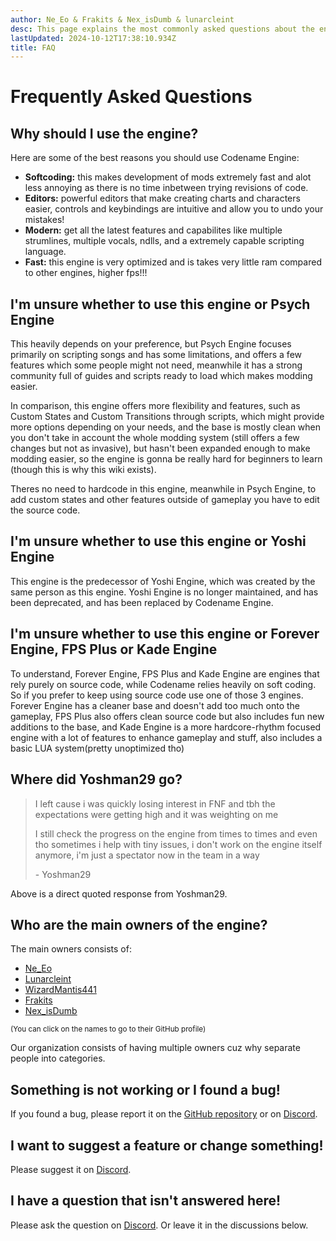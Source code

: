 ```yaml
---
author: Ne_Eo & Frakits & Nex_isDumb & lunarcleint
desc: This page explains the most commonly asked questions about the engine.
lastUpdated: 2024-10-12T17:38:10.934Z
title: FAQ
---
```

# Frequently Asked Questions

## <h2 id="why-should-i-use-the-engine">Why should I use the engine?</h2>

Here are some of the best reasons you should use Codename Engine:
- **Softcoding:** this makes development of mods extremely fast and alot less annoying as there is no time inbetween trying revisions of code.
- **Editors:** powerful editors that make creating charts and characters easier, controls and keybindings are intuitive and allow you to undo your mistakes!
- **Modern:** get all the latest features and capabilites like multiple strumlines, multiple vocals, ndlls, and a extremely capable scripting language.
- **Fast:** this engine is very optimized and is takes very little ram compared to other engines, higher fps!!!

## <h2 id="this-vs-psych" sidebar="Should i use Psych Engine">I'm unsure whether to use this engine or Psych Engine</h2>

This heavily depends on your preference, but Psych Engine focuses primarily on scripting songs and has some limitations, and offers a few features which some people might not need, meanwhile it has a strong community full of guides and scripts ready to load which makes modding easier.

In comparison, this engine offers more flexibility and features, such as Custom States and Custom Transitions through scripts, which might provide more options depending on your needs, and the base is mostly clean when you don't take in account the whole modding system (still offers a few changes but not as invasive), but hasn't been expanded enough to make modding easier, so the engine is gonna be really hard for beginners to learn (though this is why this wiki exists).

Theres no need to hardcode in this engine, meanwhile in Psych Engine, to add custom states and other features outside of gameplay you have to edit the source code.

## <h2 id="this-vs-yoshi" sidebar="Should i use Yoshi Engine">I'm unsure whether to use this engine or Yoshi Engine</h2>

This engine is the predecessor of Yoshi Engine, which was created by the same person as this engine.
Yoshi Engine is no longer maintained, and has been deprecated, and has been replaced by Codename Engine.

## <h2 id="this-vs-forever-engine-fps-plus-kade" sidebar="Should i use Other Engines">I'm unsure whether to use this engine or Forever Engine, FPS Plus or Kade Engine</h2>

To understand, Forever Engine, FPS Plus and Kade Engine are engines that rely purely on source code, while Codename relies heavily on soft coding. So if you prefer to keep using source code use one of those 3 engines. Forever Engine has a cleaner base and doesn't add too much onto the gameplay, FPS Plus also offers clean source code but also includes fun new additions to the base, and Kade Engine is a more hardcore-rhythm focused engine with a lot of features to enhance gameplay and stuff, also includes a basic LUA system(pretty unoptimized tho)

## <h2 id="yoshman29-left">Where did Yoshman29 go?</h2>

> I left cause i was quickly losing interest in FNF and tbh the expectations were getting high and it was weighting on me
>
> I still check the progress on the engine from times to times and even tho sometimes i help with tiny issues, i don't work on the engine itself anymore, i'm just a spectator now in the team in a way
>
> \- Yoshman29

Above is a direct quoted response from Yoshman29.

## <h2 id="main-owners" sidebar="Main Owners">Who are the main owners of the engine?</h2>

The main owners consists of:
- [Ne_Eo](https://github.com/NeeEoo)
- [Lunarcleint](https://github.com/Lunarcleint)
- [WizardMantis441](https://github.com/WizardMantis441)
- [Frakits](https://github.com/Frakits)
- [Nex_isDumb](https://github.com/NexIsDumb)

<small>(You can click on the names to go to their GitHub profile)</small>

Our organization consists of having multiple owners cuz why separate people into categories.

## <h2 id="something-not-working-bug" sidebar="I found a bug">Something is not working or I found a bug!</h2>

If you found a bug, please report it on the [GitHub repository](https://github.com/FNF-CNE-Devs/CodenameEngine/issues) or on [Discord](https://discord.gg/WTzm35kekB).

## <h2 id="suggest-feature-change" sidebar="Feature Suggestion">I want to suggest a feature or change something!</h2>

Please suggest it on [Discord](https://discord.gg/WTzm35kekB).

## <h2 id="unanswered-question" sidebar="Unanswered Question">I have a question that isn't answered here!</h2>

Please ask the question on [Discord](https://discord.gg/WTzm35kekB).
Or leave it in the discussions below.
